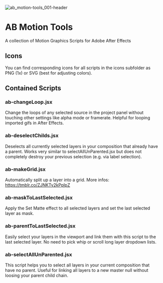 ![ab_motion-tools_001-header](https://user-images.githubusercontent.com/48606207/63626945-934ddb00-c605-11e9-9627-a269eb9ec507.png)

# AB Motion Tools
A collection of Motion Graphics Scripts for Adobe After Effects

## Icons
You can find corresponding icons for all scripts in the icons subfolder as PNG (1x) or SVG (best for adjusting colors).

## Contained Scripts

### ab-changeLoop.jsx
Change the loops of any selected source in the project panel without touching other settings like alpha mode or framerate. Helpful for looping imported gifs in After Effects.

### ab-deselectChilds.jsx
Deselects all currently selected layers in your composition that already have a parent. Works very similar to selectAllUnParented.jsx but does not completely destroy your previous selection (e.g. via label selection).

### ab-makeGrid.jsx
Automatically split up a layer into a grid. More infos: https://tmblr.co/ZJNKTy2kPplpZ

### ab-maskToLastSelected.jsx
Apply the Set Matte effect to all selected layers and set the last selected layer as mask.

### ab-parentToLastSelected.jsx
Easily select your layers in the viewport and link them with this script to the last selected layer. No need to pick whip or scroll long layer dropdown lists.

### ab-selectAllUnParented.jsx
This script helps you to select all layers in your current composition that have no parent. Useful for linking all layers to a new master null without loosing your parent child chain.
